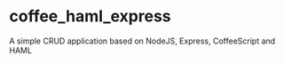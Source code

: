 coffee_haml_express
===================

A simple CRUD application based on NodeJS, Express, CoffeeScript and HAML
